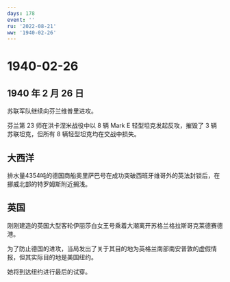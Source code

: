 ```yaml
---
days: 178
event: ''
ru: '2022-08-21'
ww: '1940-02-26'
---
```


# 1940-02-26

## 1940 年 2 月 26 日

苏联军队继续向芬兰维普里进攻。

芬兰第 23 师在洪卡涅米战役中以 8 辆 Mark E 轻型坦克发起反攻，摧毁了 3
辆苏联坦克，但所有 8 辆轻型坦克均在交战中损失。

## 大西洋

排水量4354吨的德国商船奥里萨巴号在成功突破西班牙维哥外的英法封锁后，在挪威北部的特罗姆斯附近搁浅。

## 英国

刚刚建造的英国大型客轮伊丽莎白女王号乘着大潮离开苏格兰格拉斯哥克莱德赛德港。

为了防止德国的进攻，当局发出了关于其目的地为英格兰南部南安普敦的虚假情报，但其实际目的地是美国纽约。

她将到达纽约进行最后的试穿。